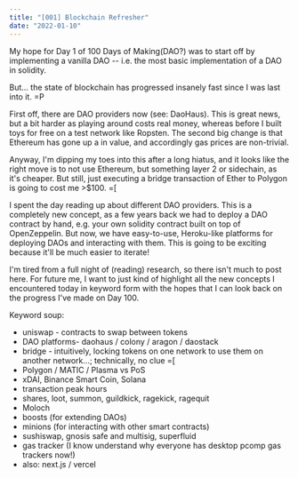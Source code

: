 ```yaml
---
title: "[001] Blockchain Refresher"
date: "2022-01-10"
---
```


My hope for Day 1 of 100 Days of Making(DAO?) was to start off by implementing a vanilla DAO -- i.e. the most basic implementation of a DAO in solidity.

But... the state of blockchain has progressed insanely fast since I was last into it. =P

First off, there are DAO providers now (see: DaoHaus). This is great news, but a bit harder as playing around costs real money, whereas before I built toys for free on a test network like Ropsten. The second big change is that Ethereum has gone up a in value, and accordingly gas prices are non-trivial.

Anyway, I'm dipping my toes into this after a long hiatus, and it looks like the right move is to not use Ethereum, but something layer 2 or sidechain, as it's cheaper. But still, just executing a bridge transaction of Ether to Polygon is going to cost me >$100. =[

I spent the day reading up about different DAO providers. This is a completely new concept, as a few years back we had to deploy a DAO contract by hand, e.g. your own solidity contract built on top of OpenZeppelin. But now, we have easy-to-use, Heroku-like platforms for deploying DAOs and interacting with them. This is going to be exciting because it'll be much easier to iterate!

I'm tired from a full night of (reading) research, so there isn't much to post here. For future me, I want to just kind of highlight all the new concepts I encountered today in keyword form with the hopes that I can look back on the progress I've made on Day 100.

Keyword soup:
- uniswap - contracts to swap between tokens
- DAO platforms- daohaus / colony / aragon / daostack
- bridge - intuitively, locking tokens on one network to use them on another network...; technically, no clue =[
- Polygon / MATIC / Plasma vs PoS
- xDAI, Binance Smart Coin, Solana
- transaction peak hours
- shares, loot, summon, guildkick, ragekick, ragequit
- Moloch
- boosts (for extending DAOs)
- minions (for interacting with other smart contracts)
- sushiswap, gnosis safe and multisig, superfluid
- gas tracker (I know understand why everyone has desktop pcomp gas trackers now!)
- also: next.js / vercel
